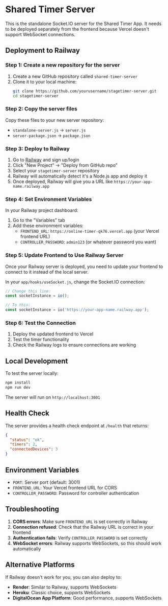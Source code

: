 # Shared Timer Server

This is the standalone Socket.IO server for the Shared Timer App. It needs to be deployed separately from the frontend because Vercel doesn't support WebSocket connections.

## Deployment to Railway

### Step 1: Create a new repository for the server

1. Create a new GitHub repository called `shared-timer-server`
2. Clone it to your local machine:
   ```bash
   git clone https://github.com/yourusername/stagetimer-server.git
   cd stagetimer-server
   ```

### Step 2: Copy the server files

Copy these files to your new server repository:
- `standalone-server.js` → `server.js`
- `server-package.json` → `package.json`

### Step 3: Deploy to Railway

1. Go to [Railway](https://railway.app/) and sign up/login
2. Click "New Project" → "Deploy from GitHub repo"
3. Select your `stagetimer-server` repository
4. Railway will automatically detect it's a Node.js app and deploy it
5. Once deployed, Railway will give you a URL like `https://your-app-name.railway.app`

### Step 4: Set Environment Variables

In your Railway project dashboard:
1. Go to the "Variables" tab
2. Add these environment variables:
   - `FRONTEND_URL`: `https://online-timer-qk76.vercel.app` (your Vercel frontend URL)
   - `CONTROLLER_PASSWORD`: `admin123` (or whatever password you want)

### Step 5: Update Frontend to Use Railway Server

Once your Railway server is deployed, you need to update your frontend to connect to it instead of the local server.

In your `app/hooks/useSocket.js`, change the Socket.IO connection:

```javascript
// Change this line:
const socketInstance = io();

// To this:
const socketInstance = io('https://your-app-name.railway.app');
```

### Step 6: Test the Connection

1. Deploy the updated frontend to Vercel
2. Test the timer functionality
3. Check the Railway logs to ensure connections are working

## Local Development

To test the server locally:

```bash
npm install
npm run dev
```

The server will run on `http://localhost:3001`

## Health Check

The server provides a health check endpoint at `/health` that returns:
```json
{
  "status": "ok",
  "timers": 2,
  "connectedDevices": 3
}
```

## Environment Variables

- `PORT`: Server port (default: 3001)
- `FRONTEND_URL`: Your Vercel frontend URL for CORS
- `CONTROLLER_PASSWORD`: Password for controller authentication

## Troubleshooting

1. **CORS errors**: Make sure `FRONTEND_URL` is set correctly in Railway
2. **Connection refused**: Check that the Railway URL is correct in your frontend
3. **Authentication fails**: Verify `CONTROLLER_PASSWORD` is set correctly
4. **WebSocket errors**: Railway supports WebSockets, so this should work automatically

## Alternative Platforms

If Railway doesn't work for you, you can also deploy to:
- **Render**: Similar to Railway, supports WebSockets
- **Heroku**: Classic choice, supports WebSockets
- **DigitalOcean App Platform**: Good performance, supports WebSockets 